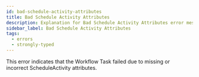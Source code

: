 ```yaml
---
id: bad-schedule-activity-attributes
title: Bad Schedule Activity Attributes
description: Explanation for Bad Schedule Activity Attributes error message, and how to fix it.
sidebar_label: Bad Schedule Activity Attributes
tags:
  - errors
  - strongly-typed
---
```


This error indicates that the Workflow Task failed due to missing or incorrect ScheduleActivity attributes.
